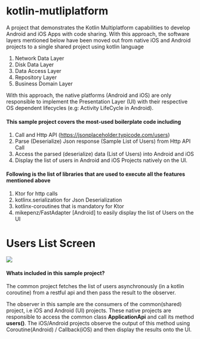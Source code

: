 # kotlin-mutliplatform
A project that demonstrates the Kotlin Multiplatform capabilities to develop Android and iOS Apps with code sharing. 
With this approach, the software layers mentioned below have been moved out from native iOS and Android projects to a single shared project using kotlin language
1. Network Data Layer
1. Disk Data Layer
1. Data Access Layer
1. Repository Layer
1. Business Domain Layer

With this approach, the native platforms (Android and iOS) are only responsible to implement the Presentation Layer (UI) with their respective OS dependent lifecycles (e.g: Activity LifeCycle in Android).

#### This sample project covers the most-used boilerplate code including 

1. Call and Http API (https://jsonplaceholder.typicode.com/users)
1. Parse (Deserialize) Json response (Sample List of Users) from Http API Call
1. Access the parsed (deserialize) data (List of Users) into Android and iOS
1. Display the list of users in Android and iOS Projects natively on the UI.

#### Following is the list of libraries that are used to execute all the features mentioned above
1. Ktor for http calls
1. kotlinx.serialization for Json Deserialization
1. kotlinx-coroutines that is mandatory for Ktor
1. mikepenz/FastAdapter [Android] to easily display the list of Users on the UI

# Users List Screen
<image src="images/home-screen.png" />




#### Whats included in this sample project?
The common project fetches the list of users asynchronously (in a kotlin coroutine) from a restful api and then pass the result to the observer.

The observer in this sample are the consumers of the common(shared) project, i.e iOS and Android (UI) projects. These native projects are responsible to access the common class <b>ApplicationApi</b> and call its method <b>users()</b>. The iOS/Android projects observe the output of this method using Coroutine(Android) / Callback(iOS) and then display the results onto the UI.
